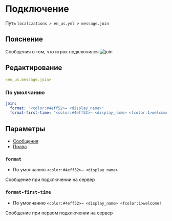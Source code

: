 # Подключение
Путь `localizations > en_us.yml > message.join`

## Пояснение
Сообщения о том, что игрок подключился
![join](/join.png)

## Редактирование
```yaml
<en_us.message.join>
```

### По умолчанию
```yaml
join:
  format: "<color:#4eff52>→ <display_name>"
  format-first-time: "<color:#4eff52>→ <display_name> <fcolor:1>welcome!"
```

## Параметры

- [Сообщения](/ru/message/join/)
- [Права](/ru/permission/message/join/)

### `format`
- По умолчанию `<color:#4eff52>→ <display_name>`

Сообщение при подключении на сервер

### `format-first-time`
- По умолчанию `<color:#4eff52>→ <display_name> <fcolor:1>welcome!`

Сообщение при первом подключении на сервер
